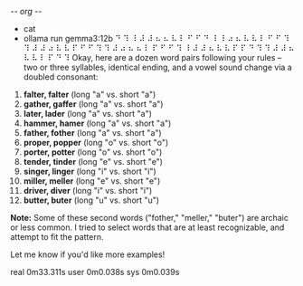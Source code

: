 -*- org -*-

+ cat
+ ollama run gemma3:12b
⠙ ⠹ ⠸ ⠼ ⠼ ⠦ ⠦ ⠧ ⠇ ⠋ ⠋ ⠙ ⠸ ⠸ ⠴ ⠦ ⠧ ⠧ ⠇ ⠋ ⠋ ⠹ ⠹ ⠼ ⠼ ⠴ ⠧ ⠧ ⠏ ⠋ ⠋ ⠹ ⠹ ⠼ ⠴ ⠦ ⠦ ⠇ ⠏ ⠋ ⠋ ⠹ ⠸ ⠼ ⠼ ⠦ ⠧ ⠧ ⠏ ⠏ ⠙ ⠹ ⠹ ⠼ ⠼ ⠦ ⠧ ⠧ ⠇ ⠏ ⠙ ⠹ Okay, here are a dozen word pairs following your rules – two or three syllables, identical ending, and a vowel sound change via a doubled consonant:

1.  **falter, falter** (long "a" vs. short "a")
2.  **gather, gaffer** (long "a" vs. short "a")
3.  **later, lader** (long "a" vs. short "a")
4.  **hammer, hamer** (long "a" vs. short "a")
5.  **father, fother** (long "a" vs. short "a")
6.  **proper, popper** (long "o" vs. short "o")
7.  **porter, potter** (long "o" vs. short "o")
8.  **tender, tinder** (long "e" vs. short "e")
9.  **singer, linger** (long "i" vs. short "i")
10. **miller, meller** (long "e" vs. short "e")
11. **driver, diver** (long "i" vs. short "i")
12. **butter, buter** (long "u" vs. short "u")

**Note:** Some of these second words ("fother," "meller," "buter") are archaic or less common. I tried to select words that are at least recognizable, and attempt to fit the pattern.



Let me know if you'd like more examples!


real	0m33.311s
user	0m0.038s
sys	0m0.039s
